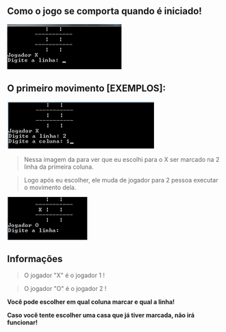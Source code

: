## Como o jogo se comporta quando é iniciado!

![image](/images/1.png)

## O primeiro movimento [EXEMPLOS]:

![img2](/images/2.png)

 > Nessa imagem da para ver que eu escolhi para o X ser marcado na 2 linha da primeira coluna.
 
 > Logo após eu escolher, ele muda de jogador para 2 pessoa executar o movimento dela.

![img3](/images/3.png)
 


## Informações
> O jogador "X" é o jogador 1 !

> O jogador "O" é o jogador 2 !

**Você pode escolher em qual coluna marcar e qual a linha!**

**Caso você tente escolher uma casa que já tiver marcada, não irá funcionar!**
